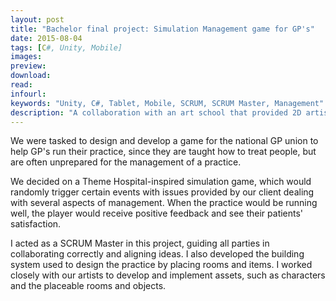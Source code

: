 ```yaml
---
layout: post
title: "Bachelor final project: Simulation Management game for GP's"
date: 2015-08-04
tags: [C#, Unity, Mobile]
images:
preview:
download:
read:
infourl:
keywords: "Unity, C#, Tablet, Mobile, SCRUM, SCRUM Master, Management"
description: "A collaboration with an art school that provided 2D artists."
---
```


We were tasked to design and develop a game for the national GP union to help GP's run their practice, since they are taught how to treat people, but are often unprepared for the management of a practice.

We decided on a Theme Hospital-inspired simulation game, which would randomly trigger certain events with issues provided by our client dealing with several aspects of management. When the practice would be running well, the player would receive positive feedback and see their patients' satisfaction.

I acted as a SCRUM Master in this project, guiding all parties in collaborating correctly and aligning ideas. I also developed the building system used to design the practice by placing rooms and items. I worked closely with our artists to develop and implement assets, such as characters and the placeable rooms and objects.